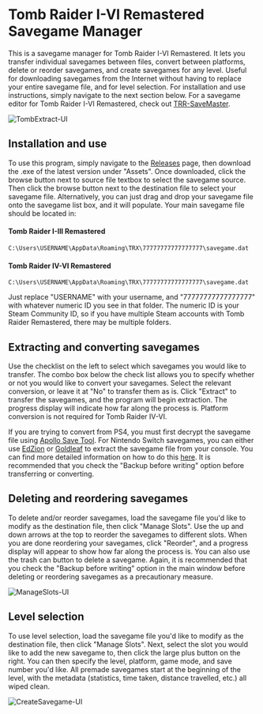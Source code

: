 # Tomb Raider I-VI Remastered Savegame Manager
This is a savegame manager for Tomb Raider I-VI Remastered. It lets you transfer individual savegames between files, convert between platforms, delete or reorder savegames, and create savegames for any level.
Useful for downloading savegames from the Internet without having to replace your entire savegame file, and for level selection. For installation and use instructions, simply navigate to the next section below.
For a savegame editor for Tomb Raider I-VI Remastered, check out [TRR-SaveMaster](https://github.com/JulianOzelRose/TRR-SaveMaster).

![TombExtract-UI](https://github.com/user-attachments/assets/623f173f-5df6-4178-b11f-a32b7fe9354e)


## Installation and use
To use this program, simply navigate to the [Releases](https://github.com/JulianOzelRose/TombExtract/releases)
page, then download the .exe of the latest version under "Assets". Once downloaded, click the browse button next to source file textbox to select the savegame source. Then click the browse button
next to the destination file to select your savegame file. Alternatively, you can just drag and drop your savegame file onto the savegame list box, and it will populate. Your main savegame file should be located in:

#### Tomb Raider I-III Remastered
`C:\Users\USERNAME\AppData\Roaming\TRX\77777777777777777\savegame.dat`

#### Tomb Raider IV-VI Remastered
`C:\Users\USERNAME\AppData\Roaming\TRX\77777777777777777\savegame.dat`

Just replace "USERNAME" with your username, and "77777777777777777" with whatever numeric ID you see in that folder. The numeric ID is your Steam Community ID, so if you have multiple Steam
accounts with Tomb Raider Remastered, there may be multiple folders.

## Extracting and converting savegames
Use the checklist on the left to select which savegames you would like to transfer. The combo box below the check list allows you to specify whether or not you would like to convert your savegames.
Select the relevant conversion, or leave it at "No" to transfer them as is. Click "Extract" to transfer the savegames, and the program will begin extraction. The progress display will indicate how far along the process is.
Platform conversion is not required for Tomb Raider IV-VI.

If you are trying to convert from PS4, you must first decrypt the savegame file using [Apollo Save Tool](https://github.com/bucanero/apollo-ps4). For Nintendo Switch savegames, you can either use
[EdZion](https://github.com/WerWolv/EdiZon) or [Goldleaf](https://github.com/XorTroll/Goldleaf) to extract the savegame file from your console. You can find more detailed information on how to do this
[here](https://github.com/JulianOzelRose/TombExtract/issues/1#issuecomment-1978837071). It is recommended that you check the "Backup before writing" option before transferring or converting.

## Deleting and reordering savegames
To delete and/or reorder savegames, load the savegame file you'd like to modify as the destination file, then click "Manage Slots".
Use the up and down arrows at the top to reorder the savegames to different slots.
When you are done reordering your savegames, click "Reorder", and a progress display will appear to show how far along the process is.
You can also use the trash can button to delete a savegame.
Again, it is recommended that you check the "Backup before writing" option in the main window before deleting or reordering savegames as a precautionary measure.

![ManageSlots-UI](https://github.com/user-attachments/assets/96d5b07d-94d1-4150-af36-5f9d5df3b7e1)

## Level selection
To use level selection, load the savegame file you'd like to modify as the destination file, then click "Manage Slots".
Next, select the slot you would like to add the new savegame to, then click the large plus button on the right.
You can then specify the level, platform, game mode, and save number you'd like. All premade savegames start at the beginning
of the level, with the metadata (statistics, time taken, distance travelled, etc.) all wiped clean.

![CreateSavegame-UI](https://github.com/user-attachments/assets/b7301494-0faf-43b2-9f69-0f06ffad8833)
